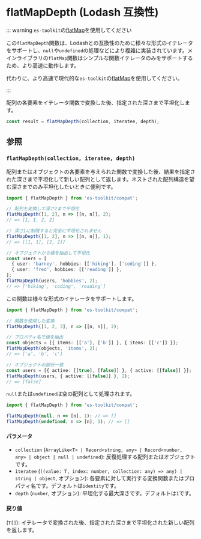 # flatMapDepth (Lodash 互換性)

::: warning `es-toolkit`の[flatMap](../../array/flatMap.md)を使用してください

この`flatMapDepth`関数は、Lodashとの互換性のために様々な形式のイテレータをサポートし、`null`や`undefined`の処理などにより複雑に実装されています。メインライブラリの`flatMap`関数はシンプルな関数イテレータのみをサポートするため、より高速に動作します。

代わりに、より高速で現代的な`es-toolkit`の[flatMap](../../array/flatMap.md)を使用してください。

:::

配列の各要素をイテレータ関数で変換した後、指定された深さまで平坦化します。

```typescript
const result = flatMapDepth(collection, iteratee, depth);
```

## 参照

### `flatMapDepth(collection, iteratee, depth)`

配列またはオブジェクトの各要素を与えられた関数で変換した後、結果を指定された深さまで平坦化して新しい配列として返します。ネストされた配列構造を望む深さまでのみ平坦化したいときに便利です。

```typescript
import { flatMapDepth } from 'es-toolkit/compat';

// 配列を変換して深さ2まで平坦化
flatMapDepth([1, 2], n => [[n, n]], 2);
// => [1, 1, 2, 2]

// 深さ1に制限すると完全に平坦化されません
flatMapDepth([1, 2], n => [[n, n]], 1);
// => [[1, 1], [2, 2]]

// オブジェクトから値を抽出して平坦化
const users = [
  { user: 'barney', hobbies: [['hiking'], ['coding']] },
  { user: 'fred', hobbies: [['reading']] },
];
flatMapDepth(users, 'hobbies', 2);
// => ['hiking', 'coding', 'reading']
```

この関数は様々な形式のイテレータをサポートします。

```typescript
import { flatMapDepth } from 'es-toolkit/compat';

// 関数を使用した変換
flatMapDepth([1, 2, 3], n => [[n, n]], 2);

// プロパティ名で値を抽出
const objects = [{ items: [['a'], ['b']] }, { items: [['c']] }];
flatMapDepth(objects, 'items', 2);
// => ['a', 'b', 'c']

// オブジェクトの部分一致
const users = [{ active: [[true], [false]] }, { active: [[false]] }];
flatMapDepth(users, { active: [[false]] }, 2);
// => [false]
```

`null`または`undefined`は空の配列として処理されます。

```typescript
import { flatMapDepth } from 'es-toolkit/compat';

flatMapDepth(null, n => [n], 1); // => []
flatMapDepth(undefined, n => [n], 1); // => []
```

#### パラメータ

- `collection` (`ArrayLike<T> | Record<string, any> | Record<number, any> | object | null | undefined`): 反復処理する配列またはオブジェクトです。
- `iteratee` (`((value: T, index: number, collection: any) => any) | string | object`, オプション): 各要素に対して実行する変換関数またはプロパティ名です。デフォルトは`identity`です。
- `depth` (`number`, オプション): 平坦化する最大深さです。デフォルトは`1`です。

#### 戻り値

(`T[]`): イテレータで変換された後、指定された深さまで平坦化された新しい配列を返します。
